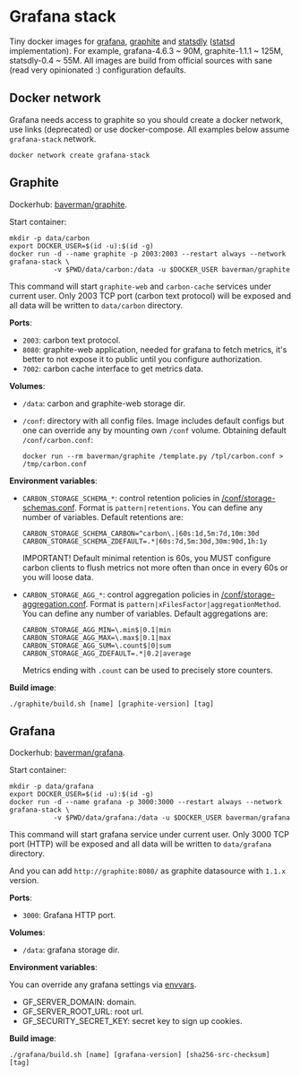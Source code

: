 # Grafana stack

Tiny docker images for [grafana], [graphite] and [statsdly] \([statsd] implementation\).
For example, grafana-4.6.3 ~ 90M, graphite-1.1.1 ~ 125M, statsdly-0.4 ~ 55M.
All images are build from official sources with sane (read very opinionated :) configuration defaults.

[grafana]: https://grafana.com/
[graphite]: https://graphiteapp.org/
[statsdly]: https://github.com/baverman/statsdly
[statsd]: https://github.com/etsy/statsd


## Docker network

Grafana needs access to graphite so you should create a docker network, use
links (deprecated) or use docker-compose. All examples below assume
`grafana-stack` network.

    docker network create grafana-stack


## Graphite

Dockerhub: [baverman/graphite](https://hub.docker.com/r/baverman/graphite/tags/).

Start container:

    mkdir -p data/carbon
    export DOCKER_USER=$(id -u):$(id -g)
    docker run -d --name graphite -p 2003:2003 --restart always --network grafana-stack \
               -v $PWD/data/carbon:/data -u $DOCKER_USER baverman/graphite

This command will start `graphite-web` and `carbon-cache` services under
current user. Only 2003 TCP port (carbon text protocol) will be exposed and all
data will be written to `data/carbon` directory.

**Ports**:

* `2003`: carbon text protocol.
* `8080`: graphite-web application, needed for grafana to fetch metrics, it's
  better to not expose it to public until you configure authorization.
* `7002`: carbon cache interface to get metrics data.

**Volumes**:

* `/data`: carbon and graphite-web storage dir.
* `/conf`: directory with all config files. Image includes
  default configs but one can override any by mounting own `/conf` volume.
  Obtaining default `/conf/carbon.conf`:

      docker run --rm baverman/graphite /template.py /tpl/carbon.conf > /tmp/carbon.conf

**Environment variables**:

* `CARBON_STORAGE_SCHEMA_*`: control retention policies in [/conf/storage-schemas.conf].
  Format is `pattern|retentions`. You can define any number of variables.
  Default retentions are:

      CARBON_STORAGE_SCHEMA_CARBON=^carbon\.|60s:1d,5m:7d,10m:30d
      CARBON_STORAGE_SCHEMA_ZDEFAULT=.*|60s:7d,5m:30d,30m:90d,1h:1y

  IMPORTANT! Default minimal retention is 60s, you MUST configure carbon clients to
  flush metrics not more often than once in every 60s or you will loose data.

* `CARBON_STORAGE_AGG_*`: control aggregation policies in [/conf/storage-aggregation.conf].
  Format is `pattern|xFilesFactor|aggregationMethod`. You can define any number of variables.
  Default aggregations are:

      CARBON_STORAGE_AGG_MIN=\.min$|0.1|min
      CARBON_STORAGE_AGG_MAX=\.max$|0.1|max
      CARBON_STORAGE_AGG_SUM=\.count$|0|sum
      CARBON_STORAGE_AGG_ZDEFAULT=.*|0.2|average

  Metrics ending with `.count` can be used to precisely store counters.

**Build image**:

    ./graphite/build.sh [name] [graphite-version] [tag]

[/conf/storage-schemas.conf]: http://graphite.readthedocs.io/en/latest/config-carbon.html#storage-schemas-conf
[/conf/storage-aggregation.conf]: http://graphite.readthedocs.io/en/latest/config-carbon.html#storage-aggregation-conf


## Grafana

Dockerhub: [baverman/grafana](https://hub.docker.com/r/baverman/grafana/tags/).

Start container:

    mkdir -p data/grafana
    export DOCKER_USER=$(id -u):$(id -g)
    docker run -d --name grafana -p 3000:3000 --restart always --network grafana-stack \
               -v $PWD/data/grafana:/data -u $DOCKER_USER baverman/grafana

This command will start grafana service under current user. Only 3000 TCP port
(HTTP) will be exposed and all data will be written to `data/grafana`
directory.

And you can add `http://graphite:8080/` as graphite datasource with `1.1.x` version.

**Ports**:

* `3000`: Grafana HTTP port.

**Volumes**:

* `/data`: grafana storage dir.

**Environment variables**:

You can override any grafana settings via
[envvars](http://docs.grafana.org/installation/configuration/#using-environment-variables).

* GF_SERVER_DOMAIN: domain.
* GF_SERVER_ROOT_URL: root url.
* GF_SECURITY_SECRET_KEY: secret key to sign up cookies.

**Build image**:

    ./grafana/build.sh [name] [grafana-version] [sha256-src-checksum] [tag]
